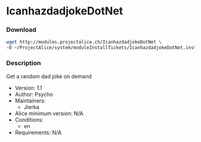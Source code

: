 # IcanhazdadjokeDotNet

### Download
```bash
wget http://modules.projectalice.ch/IcanhazdadjokeDotNet \
-O ~/ProjectAlice/system/moduleInstallTickets/IcanhazdadjokeDotNet.install
```

### Description
Get a random dad joke on demand

- Version: 1.1
- Author: Psycho
- Maintainers:
  - Jierka
- Alice minimum version: N/A
- Conditions:
  - en
- Requirements: N/A
